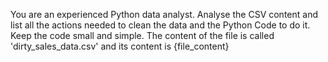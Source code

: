 
You are an experienced Python data analyst. Analyse the CSV content and list all the actions needed to clean the data and the Python Code to do it. Keep the code small and simple. The content of the file is called 'dirty_sales_data.csv' and its content is {file_content}
